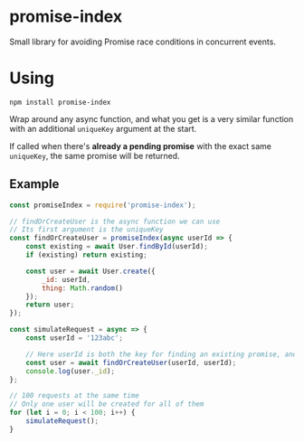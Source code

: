 # promise-index

Small library for avoiding Promise race conditions in concurrent events.

# Using

```
npm install promise-index
```

Wrap around any async function, and what you get is a very similar function with an additional `uniqueKey` argument at the start.

If called when there's **already a pending promise** with the exact same `uniqueKey`, the same promise will be returned.

## Example

```js
const promiseIndex = require('promise-index');

// findOrCreateUser is the async function we can use
// Its first argument is the uniqueKey
const findOrCreateUser = promiseIndex(async userId => {
	const existing = await User.findById(userId);
	if (existing) return existing;

	const user = await User.create({
		_id: userId,
		thing: Math.random()
	});
	return user;
});

const simulateRequest = async => {
	const userId = '123abc';

	// Here userId is both the key for finding an existing promise, and the first argument of the function
	const user = await findOrCreateUser(userId, userId);
	console.log(user._id);
};

// 100 requests at the same time
// Only one user will be created for all of them
for (let i = 0; i < 100; i++) {
	simulateRequest();
}
```
